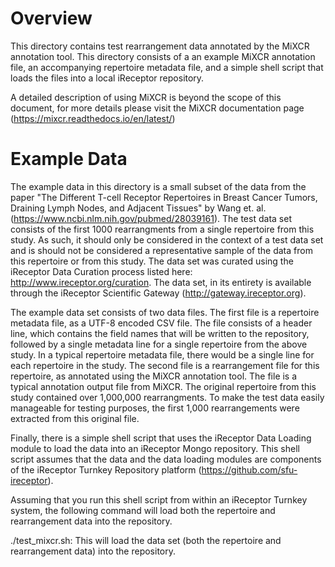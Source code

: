 # Overview 
This directory contains test rearrangement data annotated by the MiXCR annotation tool. This directory consists of a an example MiXCR annotation file, an accompanying repertoire metadata file, and a simple shell script that loads the files into a local iReceptor repository.

A detailed description of using MiXCR is beyond the scope of this document, for more details please visit the MiXCR documentation page (https://mixcr.readthedocs.io/en/latest/)

# Example Data

The example data in this directory is a small subset of the data from the paper "The Different T-cell Receptor Repertoires in Breast Cancer Tumors, Draining Lymph Nodes, and Adjacent Tissues" by Wang et. al. (https://www.ncbi.nlm.nih.gov/pubmed/28039161). The test data set consists of the first 1000 rearrangments from a single repertoire from this study. As such, it should only be considered in the context of a test data set and is should not be considered a representative sample of the data from this repertoire or from this study. The data set was curated using the iReceptor Data Curation process listed here: http://www.ireceptor.org/curation. The data set, in its entirety is available through the iReceptor Scientific Gateway (http://gateway.ireceptor.org).

The example data set consists of two data files. The first file is a repertoire metadata file, as a UTF-8 encoded CSV file. The file consists of a header line, which contains the field names that will be written to the repository, followed by a single metadata line for a single repertoire from the above study. In a typical repertoire metadata file, there would be a single line for each repertoire in the study. The second file is a rearrangement file for this repertoire, as annotated using the MiXCR annotation tool. The file is a typical annotation output file from MiXCR. The original repertoire from this study contained over 1,000,000 rearrangments. To make the test data easily manageable for testing purposes, the first 1,000 rearrangements were extracted from this original file. 

Finally, there is a simple shell script that uses the iReceptor Data Loading module to load the data into an iReceptor Mongo repository. This shell script assumes that the data and the data loading modules are components of the iReceptor Turnkey Repository platform (https://github.com/sfu-ireceptor).

Assuming that you run this shell script from within an iReceptor Turnkey system, the following command will load both the repertoire and rearrangement data into the repository.

./test_mixcr.sh: This will load the data set (both the repertoire and rearrangement data) into the repository.
